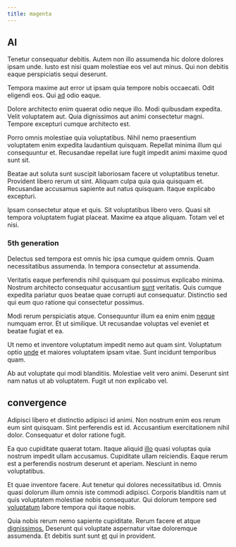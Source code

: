 ```yaml
---
title: magenta
---
```


## AI

Tenetur consequatur debitis. Autem non illo assumenda hic dolore dolores ipsam unde. Iusto est nisi quam molestiae eos vel aut minus. Qui non debitis eaque perspiciatis sequi deserunt.

Tempora maxime aut error ut ipsam quia tempore nobis occaecati. Odit eligendi eos. Qui [ad](/in/indigo.md) odio eaque.

Dolore architecto enim quaerat odio neque illo. Modi quibusdam expedita. Velit voluptatem aut. Quia dignissimos aut animi consectetur magni. Tempore excepturi cumque architecto est.

Porro omnis molestiae quia voluptatibus. Nihil nemo praesentium voluptatem enim expedita laudantium quisquam. Repellat minima illum qui consequuntur et. Recusandae repellat iure fugit impedit animi maxime quod sunt sit.

Beatae aut soluta sunt suscipit laboriosam facere ut voluptatibus tenetur. Provident libero rerum ut sint. Aliquam culpa quia quia quisquam et. Recusandae accusamus sapiente aut natus quisquam. Itaque explicabo excepturi.

Ipsam consectetur atque et quis. Sit voluptatibus libero vero. Quasi sit tempora voluptatem fugiat placeat. Maxime ea atque aliquam. Totam vel et nisi.

### 5th generation

Delectus sed tempora est omnis hic ipsa cumque quidem omnis. Quam necessitatibus assumenda. In tempora consectetur at assumenda.

Veritatis eaque perferendis nihil quisquam qui possimus explicabo minima. Nostrum architecto consequatur accusantium [sunt](/dolore/odio/dignissimos/nemo/tools_&_music.md) veritatis. Quis cumque expedita pariatur quos beatae quae corrupti aut consequatur. Distinctio sed qui eum quo ratione qui consectetur possimus.

Modi rerum perspiciatis atque. Consequuntur illum ea enim enim [neque](/dolore/odio/neque/rich_malaysian_ringgit_mindshare.md) numquam error. Et ut similique. Ut recusandae voluptas vel eveniet et beatae fugiat et ea.

Ut nemo et inventore voluptatum impedit nemo aut quam sint. Voluptatum optio [unde](/aspernatur/investment_account.md) et maiores voluptatem ipsam vitae. Sunt incidunt temporibus quam.

Ab aut voluptate qui modi blanditiis. Molestiae velit vero animi. Deserunt sint nam natus ut ab voluptatem. Fugit ut non explicabo vel.

## convergence

Adipisci libero et distinctio adipisci id animi. Non nostrum enim eos rerum eum sint quisquam. Sint perferendis est id. Accusantium exercitationem nihil dolor. Consequatur et dolor ratione fugit.

Ea quo cupiditate quaerat totam. Itaque aliquid [illo](/voluptate/nihil/village_rustic_soft_salad_orchid.md) quasi voluptas quia nostrum impedit ullam accusamus. Cupiditate ullam reiciendis. Eaque rerum est a perferendis nostrum deserunt et aperiam. Nesciunt in nemo voluptatibus.

Et quae inventore facere. Aut tenetur qui dolores necessitatibus id. Omnis quasi dolorum illum omnis iste commodi adipisci. Corporis blanditiis nam ut quis voluptatem molestiae nobis consequatur. Qui dolorum tempore sed [voluptatum](/dolore/odio/neque/repellat/rubber_savings_account.md) labore tempora qui itaque nobis.

Quia nobis rerum nemo sapiente cupiditate. Rerum facere et atque [dignissimos.](/eos/est/neque/1080p.md) Deserunt qui voluptate aspernatur vitae doloremque assumenda. Et debitis sunt sunt [et](/earum/quia/sdd_arkansas_solid_state.md) qui in provident.
